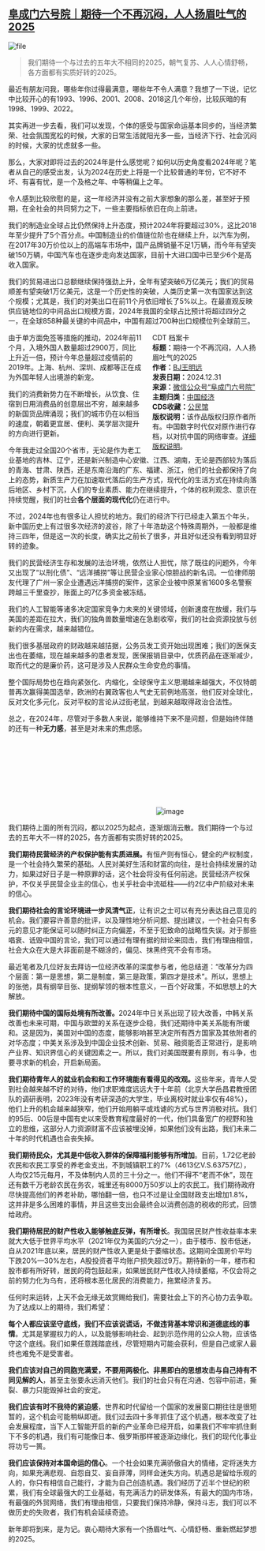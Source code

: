 <!--1735642514000-->
[阜成门六号院｜期待一个不再沉闷，人人扬眉吐气的2025](https://chinadigitaltimes.net/chinese/714518.html)
------

<p><img decoding="async" src="https://chinadigitaltimes.net/chinese/files/2024/12/image-1735642167321.png" alt="file"></p><blockquote><p>我们期待一个与过去的五年大不相同的2025，朝气复苏、人人心情舒畅，各方面都有实质好转的2025。</p></blockquote><p>最近有朋友问我，哪些年你过得最满意，哪些年不令人满意？我想了一下说，记忆中比较开心的有1993、1996、2001、2008、2018这几个年份，比较灰暗的有1998、1999、2022。</p><p>其实再进一步去看，我们可以发现，个体的感受与国家命运基本同步的，当经济繁荣、社会氛围宽松的时候，大家的日常生活就阳光多一些，当经济下行、社会沉闷的时候，大家的忧虑就多一些。</p><p>那么，大家对即将过去的2024年是什么感觉呢？如何以历史角度看2024年呢？笔者从自己的感受出发，认为2024在历史上将是一个比较普通的年份，它不好不坏、有喜有忧，是一个及格之年、中等稍偏上之年。</p><p>令人感到比较欣慰的是，这一年经济并没有之前大家想象的那么差，甚至好于预期，在全社会的共同努力之下，一些主要指标依旧在向上前进。</p><p>我们的制造业全球占比仍然保持上升态度，预计2024年将要超过30%，这比2018年至少提升了5个百分点。中国制造业的价值链位阶也在继续上升，以汽车为例，在2017年30万价位以上的高端车市场中，国产品牌销量不足1万辆，而今年有望突破150万辆，中国汽车也在逐步走向发达国家，目前十大进口国中已至少6个是高收入国家。</p><p>我们的贸易进出口总额继续保持强劲上升，全年有望突破6万亿美元；我们的贸易顺差有望突破1万亿美元，这是一个历史性的突破，人类历史第一次有国家达到这个规模；尤其是，我们的对美出口在前11个月依旧增长了5%以上。在最直观反映供应链地位的中间品出口规模方面，2024年我国的全球占比预计将超过四分之一，在全球858种最关键的中间品中，中国有超过700种出口规模位列全球前三。</p><div style="width:42%;float:right;padding-left:20px;"><div class="su-spoiler su-spoiler-style-fancy su-spoiler-icon-chevron-circle" data-scroll-offset="0" data-anchor-in-url="no"><div class="su-spoiler-title" tabindex="0" role="button"><span class="su-spoiler-icon"></span>CDT 档案卡</div><div class="su-spoiler-content su-u-clearfix su-u-trim"><strong>标题：</strong>期待一个不再沉闷，人人扬眉吐气的2025<br><strong>作者：</strong><a href="https://chinadigitaltimes.net/space/阜成门六号院" target="_blank">BJ王明远</a><br><strong>发表日期：</strong>2024.12.31<br><strong>来源：</strong><a href="https://web.archive.org/web/*/https://mp.weixin.qq.com/s/xIFejh48qpbsTO7gAoHWaA" target="_blank">微信公众号“阜成门六号院”</a><br><strong>主题归类：</strong><a href="https://chinadigitaltimes.net/space/中国经济" target="_blank">中国经济</a><br><strong>CDS收藏：</strong><a href="https://chinadigitaltimes.net/space/%E5%85%AC%E6%B0%91%E9%A6%86" target="_blank" rel="noopener">公民馆</a><br><strong>版权说明：</strong>该作品版权归原作者所有。中国数字时代仅对原作进行存档，以对抗中国的网络审查。<a href="https://chinadigitaltimes.net/chinese/copyright">详细版权说明</a>。</div></div></div><p>由于单方面免签等措施的推动，2024年前11个月，入境外国人数量超过2900万，同比上升近一倍，预计今年总量超过疫情前的2019年。上海、杭州、深圳、成都等正在成为外国年轻人出境游的新宠。</p><p>我们的消费新势力在不断增长，从饮食、住宿到日用消费品的创意层出不穷，越来越多的新国货品牌涌现；我们的城市仍在以相当的速度，朝着更宜居、便利、美学层次提升的方向进行更新。</p><p>今年我走过全国20个省市，无论是作为老工业基地的吉林、辽宁，还是新兴制造中心安徽、江西、湖南，无论是西部较为落后的青海、甘肃、陕西，还是东南沿海的广东、福建、浙江，他们的社会都保持了向上的态势，新质生产力在加速取代落后的生产方式，现代化的生活方式在持续向落后地区、乡村下沉，人们的专业素质、能力在继续提升，个体的权利观念、意识在持续觉醒，我们的社会<strong>各个层面的现代化</strong>仍在进行中。</p><p>不过，2024年也有很多让人担忧的地方。我们的经济下行已经走入第五个年头，新中国历史上有过很多次经济的波谷，除了十年浩劫这个特殊周期外，一般都是维持三四年，但是这一次的长度，确实比之前长了很多，并且好似还没有看到明显好转的迹象。</p><p>我们的民营经济生存和发展的法治环境，依然让人担忧，除了既往的问题外，今年又出现了“以刑化债”、“远洋捕捞”等让民营企业家心惊胆战的新名词。一位律师朋友代理了广州一家企业遭遇远洋捕捞的案件，这家企业被中原某省1600多名警察跨越三千里查抄，账面上的7亿多资金被冻结。</p><p>我们的人工智能等诸多决定国家竞争力未来的关键领域，创新速度在放缓，我们与美国的差距在拉大，我们的独角兽数量增速在急剧收窄，我们的社会资源投放与创新的内在需求，越来越错位。</p><p>我们很多基层政府的财政越来越拮据，公务员发工资开始出现困难；我们的医保支出也在萎缩，现在越来越多的患者发现，医保报销目录中，优质药品在逐渐减少，取而代之的是廉价药，这可是涉及人民群众生命安危的事情。</p><p>整个国际局势也在趋向紧张化、内缩化，全球保守主义思潮越来越强大，不仅特朗普再次赢得美国选举，欧洲的右翼政客也人气史无前例地高涨，他们反对全球化，反对文化多元化，反对平权的言论从过街老鼠，到越来越取得政治合法性。</p><p>总之，在2024年，尽管对于多数人来说，能够维持下来不是问题，但是始终伴随的还有一种<strong>无力感</strong>，甚至是对未来的焦虑感。</p><p><img decoding="async" src="data:image/svg+xml,%3Csvg%20xmlns='http://www.w3.org/2000/svg'%20viewBox='0%200%200%200'%3E%3C/svg%3E" alt="image" data-lazy-src="https://chinadigitaltimes.net/chinese/files/2024/12/post-714518-6773cd92a85cc."><noscript><img decoding="async" src="https://chinadigitaltimes.net/chinese/files/2024/12/post-714518-6773cd92a85cc." alt="image"></noscript></p><p>我们期待上面的所有沉闷，都以2025为起点，逐渐烟消云散。我们期待一个与过去的五年大不一样的2025，各方面都有实质好转的2025。</p><p><strong>我们期待民营经济的产权保护能有实质进展。</strong>有恒产则有恒心，健全的产权制度，是一个社会持久繁荣的基础。人民对美好生活和财富的向往，是社会持续发展的动力，如果过好日子是一种原罪的话，这个社会将没有任何前途。民营经济产权保护，不仅关乎民营企业主的信心，也关乎社会中流砥柱——约2亿中产阶级对未来的信心。</p><p><strong>我们期待社会的言论环境进一步风清气正</strong>，让有识之士可以有充分表达自己意见的机会。我们要容许善意的批评，以及理性地分析问题、提出建议，一个社会只有多元的意见才能保证可以随时纠正方向偏差，不至于犯致命的战略性失误。对于那些唱衰、诋毁中国的言论，我们可以通过有理有据的辩论来回击，我们有理由相信，社会大众在大是大非面前是不糊涂的，偏见、抹黑终究不会有市场。</p><p>最近笔者及几位好友去拜访一位经济改革的深度参与者，他总结道：“改革分为四个层面：第一是思想，第二是制度，第三是政策，第四才是技术”。所以，思想上的张弛，具有纲举目张、提纲挈领的根本性意义，一百个好政策，不如思想上的大解放。</p><p><strong>我们期待中国的国际处境有所改善。</strong>2024年中日关系出现了较大改善，中韩关系改善也未来可期，中国与欧盟的关系在逐步企稳，我们还期待中美关系能有所缓和。这是因为，美国对中国的态度，能够影响甚至决定所有西方国家及其依附者的对华态度；中美关系涉及到中国企业技术创新、贸易、融资能否正常进行，是影响产业界、知识界信心的关键因素之一。所以，我们对美国既要有原则，有斗争，也要寻求新的机会，开启新局面。</p><p><strong>我们期待青年人的就业机会和和工作环境能有看得见的改观。</strong>这些年来，青年人受到社会越来越不好的对待，他们求职难度远远大于十年前（北京大学岳昌君教授团队的调研表明，2023年没有考研深造的大学生，毕业离校时就业率仅有48%），他们上升的机会越来越狭窄，他们开始用躺平或戏谑的方式与世界消极对抗。我们的95后、00后是中国有史以来受教育程度最好的一代，他们具备宽广的视野和独立的思维，这部分人力资源财富不应该被埋没掉，如果他们没有出路，我们未来二十年的时代机遇也会丧失掉。</p><p><strong>我们期待民众，尤其是中低收入群体的保障福利能够有所增加</strong>。目前，1.72亿老龄农民和农民工享受的养老金支出，不到城镇职工的7%（4613亿V.S.63757亿），人均仅215元每月，不及体制内人员的三十分之一。他们不得不“老而不休”，现在还有数千万老龄农民在务农，城里还有8000万50岁以上的农民工。我们期待政府尽快提高他们的养老补助，哪怕翻一倍，也只不过是让全国财政支出增加1.8%，这并非是多么困难的事情，并且这些支出会最终会以消费创造的税收的形式，回馈给政府。</p><p><strong>我们期待居民的财产性收入能够触底反弹，有所增长</strong>。我国居民财产性收益率本来就大大低于世界平均水平（2021年仅为美国的六分之一），由于楼市、股市低迷，自从2021年底以来，居民的财产性收入更是处于萎缩状态。这期间全国房价平均下跌20%—30%左右，A股投资者平均账户损失超过9万。期待新的一年，楼市和股市都有所好转，居民的荷包鼓起来，如果居民财产性收入持续萎缩，不仅会将之前的努力化为乌有，还将根本恶化居民的消费能力，拖累经济复苏。</p><p>任何时来运转，上天不会无缘无故赏赐给我们，需要社会上下的齐心协力去争取。为了达成以上的期待，我们希望：</p><p><strong>每个人都应该坚守底线，我们不应该说谎话，不做违背基本常识和道德底线的事情</strong>。尤其是掌握权力的人，以及能够影响社会、起到示范作用的公众人物，应该恪守这个底线。我们如果任意践踏底线，尽管短期内可能会获利，但是自己或家人最终也难免不是受害者。</p><p><strong>我们应该对自己的同胞充满爱，不要用两极化、非黑即白的思想攻击与自己持有不同见解的人</strong>，甚至主张要永远消灭他们。我们的社会只有在沟通、包容中前进，撕裂、暴力只能毁掉社会的安定。</p><p><strong>我们应该有时不我待的紧迫感</strong>，世界和时代留给一个国家的发展窗口期往往是很短暂的，这个机会可能稍纵即逝。我们过去四十多年抓住了这个机遇，根本改变了社会发展程度，当下人工智能开启的新的产业革命已经开启，如果我们不牢牢抓住剩下不多的机遇，我们有可能像日本、俄罗斯那样被逐渐边缘化，我们的现代化事业将功亏一篑。</p><p><strong>我们应该保持对本国命运的信心</strong>。一个社会如果充满骄傲自大的情绪，定将迷失方向，如果充满悲观、自怨自艾、妄自菲薄，同样会迷失方向。机遇总是留给乐观的人的，你只有相信自己能行，才能为自己创造机遇。我们经历了近半个世纪的积累，我们有全球最强大的工业基础，有充满活力的研发体系，有最大的国内市场，有最强的外贸网络，我们有理由相信，只要我们保持冷静，保持斗志，我们可以不做历史的失败者，我们有机会延续奇迹。</p><p>新年即将到来，是为记。衷心期待大家有一个扬眉吐气、心情舒畅、重新燃起梦想的2025。</p><div class="addtoany_share_save_container addtoany_content addtoany_content_bottom"><div class="a2a_kit a2a_kit_size_32 addtoany_list" data-a2a-url="https://chinadigitaltimes.net/chinese/714518.html" data-a2a-title="阜成门六号院｜期待一个不再沉闷，人人扬眉吐气的2025"><a class="a2a_button_facebook" href="https://www.addtoany.com/add_to/facebook?linkurl=https%3A%2F%2Fchinadigitaltimes.net%2Fchinese%2F714518.html&amp;linkname=%E9%98%9C%E6%88%90%E9%97%A8%E5%85%AD%E5%8F%B7%E9%99%A2%EF%BD%9C%E6%9C%9F%E5%BE%85%E4%B8%80%E4%B8%AA%E4%B8%8D%E5%86%8D%E6%B2%89%E9%97%B7%EF%BC%8C%E4%BA%BA%E4%BA%BA%E6%89%AC%E7%9C%89%E5%90%90%E6%B0%94%E7%9A%842025" title="Facebook" rel="nofollow noopener" target="_blank"></a><a class="a2a_button_twitter" href="https://www.addtoany.com/add_to/twitter?linkurl=https%3A%2F%2Fchinadigitaltimes.net%2Fchinese%2F714518.html&amp;linkname=%E9%98%9C%E6%88%90%E9%97%A8%E5%85%AD%E5%8F%B7%E9%99%A2%EF%BD%9C%E6%9C%9F%E5%BE%85%E4%B8%80%E4%B8%AA%E4%B8%8D%E5%86%8D%E6%B2%89%E9%97%B7%EF%BC%8C%E4%BA%BA%E4%BA%BA%E6%89%AC%E7%9C%89%E5%90%90%E6%B0%94%E7%9A%842025" title="Twitter" rel="nofollow noopener" target="_blank"></a><a class="a2a_button_telegram" href="https://www.addtoany.com/add_to/telegram?linkurl=https%3A%2F%2Fchinadigitaltimes.net%2Fchinese%2F714518.html&amp;linkname=%E9%98%9C%E6%88%90%E9%97%A8%E5%85%AD%E5%8F%B7%E9%99%A2%EF%BD%9C%E6%9C%9F%E5%BE%85%E4%B8%80%E4%B8%AA%E4%B8%8D%E5%86%8D%E6%B2%89%E9%97%B7%EF%BC%8C%E4%BA%BA%E4%BA%BA%E6%89%AC%E7%9C%89%E5%90%90%E6%B0%94%E7%9A%842025" title="Telegram" rel="nofollow noopener" target="_blank"></a><a class="a2a_button_reddit" href="https://www.addtoany.com/add_to/reddit?linkurl=https%3A%2F%2Fchinadigitaltimes.net%2Fchinese%2F714518.html&amp;linkname=%E9%98%9C%E6%88%90%E9%97%A8%E5%85%AD%E5%8F%B7%E9%99%A2%EF%BD%9C%E6%9C%9F%E5%BE%85%E4%B8%80%E4%B8%AA%E4%B8%8D%E5%86%8D%E6%B2%89%E9%97%B7%EF%BC%8C%E4%BA%BA%E4%BA%BA%E6%89%AC%E7%9C%89%E5%90%90%E6%B0%94%E7%9A%842025" title="Reddit" rel="nofollow noopener" target="_blank"></a><a class="a2a_button_whatsapp" href="https://www.addtoany.com/add_to/whatsapp?linkurl=https%3A%2F%2Fchinadigitaltimes.net%2Fchinese%2F714518.html&amp;linkname=%E9%98%9C%E6%88%90%E9%97%A8%E5%85%AD%E5%8F%B7%E9%99%A2%EF%BD%9C%E6%9C%9F%E5%BE%85%E4%B8%80%E4%B8%AA%E4%B8%8D%E5%86%8D%E6%B2%89%E9%97%B7%EF%BC%8C%E4%BA%BA%E4%BA%BA%E6%89%AC%E7%9C%89%E5%90%90%E6%B0%94%E7%9A%842025" title="WhatsApp" rel="nofollow noopener" target="_blank"></a><a class="a2a_button_email" href="https://www.addtoany.com/add_to/email?linkurl=https%3A%2F%2Fchinadigitaltimes.net%2Fchinese%2F714518.html&amp;linkname=%E9%98%9C%E6%88%90%E9%97%A8%E5%85%AD%E5%8F%B7%E9%99%A2%EF%BD%9C%E6%9C%9F%E5%BE%85%E4%B8%80%E4%B8%AA%E4%B8%8D%E5%86%8D%E6%B2%89%E9%97%B7%EF%BC%8C%E4%BA%BA%E4%BA%BA%E6%89%AC%E7%9C%89%E5%90%90%E6%B0%94%E7%9A%842025" title="Email" rel="nofollow noopener" target="_blank"></a><a class="a2a_button_copy_link" href="https://www.addtoany.com/add_to/copy_link?linkurl=https%3A%2F%2Fchinadigitaltimes.net%2Fchinese%2F714518.html&amp;linkname=%E9%98%9C%E6%88%90%E9%97%A8%E5%85%AD%E5%8F%B7%E9%99%A2%EF%BD%9C%E6%9C%9F%E5%BE%85%E4%B8%80%E4%B8%AA%E4%B8%8D%E5%86%8D%E6%B2%89%E9%97%B7%EF%BC%8C%E4%BA%BA%E4%BA%BA%E6%89%AC%E7%9C%89%E5%90%90%E6%B0%94%E7%9A%842025" title="Copy Link" rel="nofollow noopener" target="_blank"></a><a class="a2a_dd addtoany_share_save addtoany_share" href="https://www.addtoany.com/share"></a></div></div>
